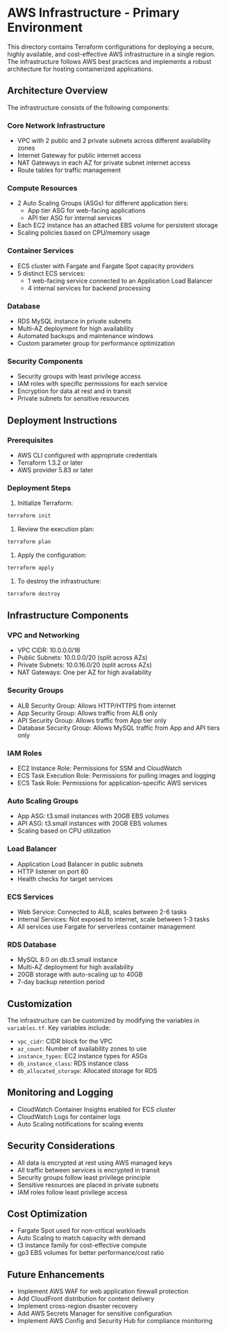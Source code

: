 # AWS Infrastructure - Primary Environment

This directory contains Terraform configurations for deploying a secure, highly available, and cost-effective AWS infrastructure in a single region. The infrastructure follows AWS best practices and implements a robust architecture for hosting containerized applications.

## Architecture Overview

The infrastructure consists of the following components:

### Core Network Infrastructure

- VPC with 2 public and 2 private subnets across different availability zones
- Internet Gateway for public internet access
- NAT Gateways in each AZ for private subnet internet access
- Route tables for traffic management

### Compute Resources

- 2 Auto Scaling Groups (ASGs) for different application tiers:
  - App tier ASG for web-facing applications
  - API tier ASG for internal services
- Each EC2 instance has an attached EBS volume for persistent storage
- Scaling policies based on CPU/memory usage

### Container Services

- ECS cluster with Fargate and Fargate Spot capacity providers
- 5 distinct ECS services:
  - 1 web-facing service connected to an Application Load Balancer
  - 4 internal services for backend processing

### Database

- RDS MySQL instance in private subnets
- Multi-AZ deployment for high availability
- Automated backups and maintenance windows
- Custom parameter group for performance optimization

### Security Components

- Security groups with least privilege access
- IAM roles with specific permissions for each service
- Encryption for data at rest and in transit
- Private subnets for sensitive resources

## Deployment Instructions

### Prerequisites

- AWS CLI configured with appropriate credentials
- Terraform 1.3.2 or later
- AWS provider 5.83 or later

### Deployment Steps

1. Initialize Terraform:

```bash
terraform init
```

1. Review the execution plan:

```bash
terraform plan
```

1. Apply the configuration:

```bash
terraform apply
```

1. To destroy the infrastructure:

```bash
terraform destroy
```

## Infrastructure Components

### VPC and Networking

- VPC CIDR: 10.0.0.0/16
- Public Subnets: 10.0.0.0/20 (split across AZs)
- Private Subnets: 10.0.16.0/20 (split across AZs)
- NAT Gateways: One per AZ for high availability

### Security Groups

- ALB Security Group: Allows HTTP/HTTPS from internet
- App Security Group: Allows traffic from ALB only
- API Security Group: Allows traffic from App tier only
- Database Security Group: Allows MySQL traffic from App and API tiers only

### IAM Roles

- EC2 Instance Role: Permissions for SSM and CloudWatch
- ECS Task Execution Role: Permissions for pulling images and logging
- ECS Task Role: Permissions for application-specific AWS services

### Auto Scaling Groups

- App ASG: t3.small instances with 20GB EBS volumes
- API ASG: t3.small instances with 20GB EBS volumes
- Scaling based on CPU utilization

### Load Balancer

- Application Load Balancer in public subnets
- HTTP listener on port 80
- Health checks for target services

### ECS Services

- Web Service: Connected to ALB, scales between 2-6 tasks
- Internal Services: Not exposed to internet, scale between 1-3 tasks
- All services use Fargate for serverless container management

### RDS Database

- MySQL 8.0 on db.t3.small instance
- Multi-AZ deployment for high availability
- 20GB storage with auto-scaling up to 40GB
- 7-day backup retention period

## Customization

The infrastructure can be customized by modifying the variables in `variables.tf`. Key variables include:

- `vpc_cidr`: CIDR block for the VPC
- `az_count`: Number of availability zones to use
- `instance_types`: EC2 instance types for ASGs
- `db_instance_class`: RDS instance class
- `db_allocated_storage`: Allocated storage for RDS

## Monitoring and Logging

- CloudWatch Container Insights enabled for ECS cluster
- CloudWatch Logs for container logs
- Auto Scaling notifications for scaling events

## Security Considerations

- All data is encrypted at rest using AWS managed keys
- All traffic between services is encrypted in transit
- Security groups follow least privilege principle
- Sensitive resources are placed in private subnets
- IAM roles follow least privilege access

## Cost Optimization

- Fargate Spot used for non-critical workloads
- Auto Scaling to match capacity with demand
- t3 instance family for cost-effective compute
- gp3 EBS volumes for better performance/cost ratio

## Future Enhancements

- Implement AWS WAF for web application firewall protection
- Add CloudFront distribution for content delivery
- Implement cross-region disaster recovery
- Add AWS Secrets Manager for sensitive configuration
- Implement AWS Config and Security Hub for compliance monitoring
